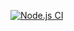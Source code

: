 [![Node.js CI](https://github.com/Thuto1/bootcamp-terminal-test/actions/workflows/node.js.yml/badge.svg)](https://github.com/Thuto1/bootcamp-terminal-test/actions/workflows/node.js.yml)
